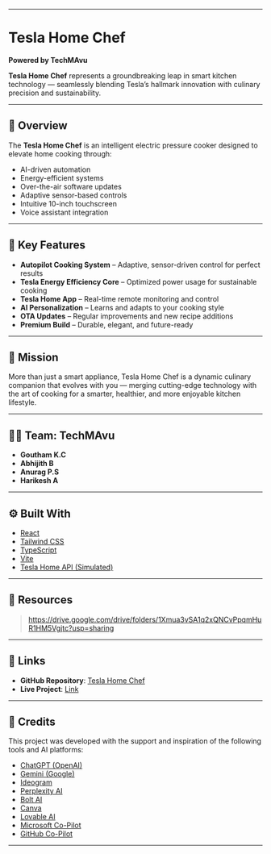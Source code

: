
---

# Tesla Home Chef

**Powered by TechMAvu**

**Tesla Home Chef** represents a groundbreaking leap in smart kitchen technology — seamlessly blending Tesla’s hallmark innovation with culinary precision and sustainability.

---

## 🧠 Overview

The **Tesla Home Chef** is an intelligent electric pressure cooker designed to elevate home cooking through:

* AI-driven automation
* Energy-efficient systems
* Over-the-air software updates
* Adaptive sensor-based controls
* Intuitive 10-inch touchscreen
* Voice assistant integration

---

## 🔧 Key Features

* **Autopilot Cooking System** – Adaptive, sensor-driven control for perfect results
* **Tesla Energy Efficiency Core** – Optimized power usage for sustainable cooking
* **Tesla Home App** – Real-time remote monitoring and control
* **AI Personalization** – Learns and adapts to your cooking style
* **OTA Updates** – Regular improvements and new recipe additions
* **Premium Build** – Durable, elegant, and future-ready

---

## 🎯 Mission

More than just a smart appliance, Tesla Home Chef is a dynamic culinary companion that evolves with you — merging cutting-edge technology with the art of cooking for a smarter, healthier, and more enjoyable kitchen lifestyle.

---

## 👨‍💻 Team: TechMAvu

* **Goutham K.C**
* **Abhijith B**
* **Anurag P.S**
* **Harikesh A**

---

## ⚙️ Built With

* [React](https://reactjs.org/docs/getting-started.html)
* [Tailwind CSS](https://tailwindcss.com/docs)
* [TypeScript](https://www.typescriptlang.org/docs/)
* [Vite](https://vitejs.dev/guide/)
* [Tesla Home API (Simulated)](https://github.com)

---

## 📝 Resources

> https://drive.google.com/drive/folders/1Xmua3vSA1q2xQNCvPpqmHuR1HM5Vgjtc?usp=sharing

---

## 🔗 Links

* **GitHub Repository**: [Tesla Home Chef](https://github.com/Goutham-kc/TechMavu)
* **Live Project**: [Link](https://tech-mavu.vercel.app/)

---

## 🙌 Credits

This project was developed with the support and inspiration of the following tools and AI platforms:

* [ChatGPT (OpenAI)](https://openai.com/chatgpt)
* [Gemini (Google)](https://deepmind.google/technologies/gemini/)
* [Ideogram](https://ideogram.ai)
* [Perplexity AI](https://www.perplexity.ai/)
* [Bolt AI](https://www.boltai.tech/)
* [Canva](https://www.canva.com/)
* [Lovable AI](https://lovable.so/)
* [Microsoft Co-Pilot](https://copilot.microsoft.com/)
* [GitHub Co-Pilot](https://github.com/features/copilot)

---

